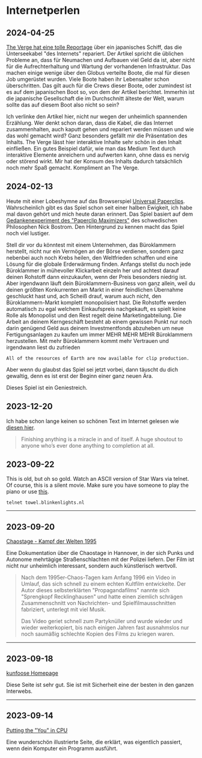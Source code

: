 # Internetperlen

## 2024-04-25
[The Verge hat eine tolle
Reportage](https://www.theverge.com/c/24070570/internet-cables-undersea-deep-repair-ships) über ein japanisches Schiff,
das die Unterseekabel "des Internets" repariert. Der Artikel spricht die üblichen Probleme an, dass für Neumachen und
Aufbauen viel Geld da ist, aber nicht für die Aufrechterhaltung und Wartung der vorhandenen Infrastruktur. Das machen
einige wenige über den Globus verteilte Boote, die mal für diesen Job umgerüstet wurden. Viele Boote haben ihr
Lebensalter schon überschritten.  Das gilt auch für die Crews dieser Boote, oder zumindest ist es auf dem japanischen
Boot so, von dem der Artikel berichtet. Immerhin ist die japanische Gesellschaft die im Durchschnitt älteste der Welt,
warum sollte das auf diesem Boot also nicht so sein?

Ich verlinke den Artikel hier, nicht nur wegen der unheimlich spannenden Erzählung. Wer denkt schon daran, dass die
Kabel, die das Internet zusammenhalten, auch kaputt gehen und repariert werden müssen und wie das wohl gemacht wird?
Ganz besonders gefällt mir die Präsentation des Inhalts. The Verge lässt hier interaktive Inhalte sehr schön in den
Inhalt einfließen. Ein gutes Beispiel dafür, wie man das Medium Text durch interaktive Elemente anreichern und aufwerten
kann, ohne dass es nervig oder störend wirkt. Mir hat der Konsum des Inhalts dadurch tatsächlich noch mehr Spaß gemacht.
Kompliment an The Verge.

## 2024-02-13
Heute mit einer Lobeshymne auf das Browserspiel [Universal Paperclips](https://www.decisionproblem.com/paperclips).
Wahrscheinlich gibt es das Spiel schon seit einer halben Ewigkeit, ich habe mal davon gehört und mich heute daran
erinnert. Das Spiel basiert auf dem [Gedankenexperiment des "Paperclip Maximizers"](https://en.wikipedia.org/wiki/Instrumental_convergence#Paperclip_maximizer) des schwedischen Philosophen Nick Bostrom. Den Hintergrund zu kennen macht das Spiel noch viel lustiger.

Stell dir vor du könntest mit einem Unternehmen, das Büroklammern herstellt, nicht nur ein Vermögen an der Börse
verdienen, sondern ganz nebenbei auch noch Krebs heilen, den Weltfrieden schaffen und eine Lösung für die globale
Erderwärmung finden. Anfangs stellst du noch jede Büroklammer in mühevoller Klickarbeit einzeln her und achtest darauf
deinen Rohstoff dann einzukaufen, wenn der Preis besonders niedrig ist. Aber irgendwann läuft dein Büroklammern-Business
von ganz allein, weil du deinen größten Konkurrenten am Markt in einer feindlichen Übernahme geschluckt hast und, ach
Scheiß drauf, warum auch nicht, den Büroklammern-Markt komplett monopolisiert hast. Die Rohstoffe werden automatisch zu
egal welchem Einkaufspreis nachgekauft, es spielt keine Rolle als Monopolist und den Rest regelt deine
Marketingabteilung. Die Arbeit an deinem Kerngeschäft besteht ab einem gewissen Punkt nur noch darin genügend Geld aus
deinem Investmentfonds abzuheben um neue Fertigungsanlagen zu kaufen um immer MEHR MEHR MEHR Büroklammern herzustellen.
Mit mehr Büroklammern kommt mehr Vertrauen und irgendwann liest du zufrieden
```
All of the resources of Earth are now available for clip production.
```

Aber wenn du glaubst das Spiel sei jetzt vorbei, dann täuscht du dich gewaltig, denn es ist erst der Beginn einer ganz
neuen Ära.

Dieses Spiel ist ein Geniestreich.

## 2023-12-20
Ich habe schon lange keinen so schönen Text im Internet gelesen wie [diesen hier](https://siddhesh.substack.com/p/projects).

> Finishing anything is a miracle in and of itself. A huge shoutout to anyone who’s ever done anything to completion at
> all.

## 2023-09-22
This is old, but oh so gold. Watch an ASCII version of Star Wars via telnet. Of course, this is a silent movie. Make
sure you have someone to play the piano or use [this](https://www.youtube.com/watch?v=dukolBPDpsk).

```
telnet towel.blinkenlights.nl
```

---

## 2023-09-20
[Chaostage - Kampf der Welten 1995](https://www.youtube.com/watch?v=4NmwaYWnYuQ)

Eine Dokumentation über die Chaostage in Hannover, in der sich Punks und Autonome mehrtägige Straßenschlachten mit der
Polizei liefern. Der Film ist nicht nur unheimlich interessant, sondern auch künstlerisch wertvoll.

> Nach dem 1995er-Chaos-Tagen kam Anfang 1996 ein Video in Umlauf, das sich schnell zu einem echten Kultfilm
> entwickelte. Der Autor dieses selbsterklärten "Propagandafilms" nannte sich "Sprengkopf Recklinghausen" und hatte
> einen ziemlich schrägen Zusammenschnitt von Nachrichten- und Spielfilmausschnitten fabriziert, unterlegt mit viel
> Musik. 
>
> Das Video geriet schnell zum Partyknüller und wurde wieder und wieder weiterkopiert, bis nach einigen Jahren fast
> ausnahmslos nur noch saumäßig schlechte Kopien des Films zu kriegen waren. 

---

## 2023-09-18
[kunfoose Homepage](https://kunfoo.org/)

Diese Seite ist sehr gut. Sie ist mit Sicherheit eine der besten in den ganzen Interwebs.

---

## 2023-09-14
[Putting the "You" in CPU](https://cpu.land/)

Eine wunderschön illustrierte Seite, die erklärt, was eigentlich passiert, wenn dein Komputer ein Programm ausführt.
